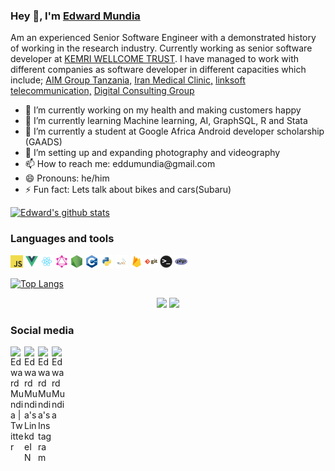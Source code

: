 <h3>Hey 👋, I'm <a href="http://eddumundia.com/">Edward Mundia</a></h3>

<p>Am an experienced Senior Software Engineer with a demonstrated history of working in the research industry. Currently working as senior software developer at <a href="https://kemri-wellcome.org/" target="_blank" class="btn-link" >KEMRI WELLCOME TRUST</a>. I have managed to work with different companies as software developer in different capacities which include;
	<a href="https://www.aimgroup.co.tz/" target="_blank" class="btn-link">AIM Group Tanzania,</a>
	<a href="https://web.facebook.com/iran.medical.clinic.kenya/"  target="_blank" class="btn-link">Iran Medical Clinic,</a>
	<a href="https://linksoft.co.ke/" target="_blank" class="btn-link">linksoft telecommunication,</a>
	<a href="https://www.thedigitalgroup.biz/"target="_blank" class="btn-link">Digital Consulting Group</a>
  </p>
   <ul>
        <li>🔭 I’m currently working on my health and making customers happy</li>
        <li>🌱 I’m currently learning Machine learning, AI, GraphSQL, R and Stata</li>
        <li>👯 I’m currently a student at Google Africa Android developer scholarship (GAADS)</li>
        <li>👯 I’m setting up and expanding photography and videography</li>
        <li>📫 How to reach me: eddumundia@gmail.com</li>
        <li>😄 Pronouns: he/him</li>
        <li>⚡ Fun fact: Lets talk about bikes and cars(Subaru)</li>
  </ul>

[![Edward's github stats](https://github-readme-stats.vercel.app/api?username=eddumundia)](https://github.com/eddumundia/github-readme-stats&show_icons=true&theme=merko)

  <h3>Languages and tools</h3>
  		<code><img height="20" src="https://raw.githubusercontent.com/github/explore/80688e429a7d4ef2fca1e82350fe8e3517d3494d/topics/javascript/javascript.png"></code>
		<code><img height="20" src="https://raw.githubusercontent.com/github/explore/80688e429a7d4ef2fca1e82350fe8e3517d3494d/topics/vue/vue.png"></code>
		<code><img height="20" src="https://raw.githubusercontent.com/github/explore/80688e429a7d4ef2fca1e82350fe8e3517d3494d/topics/react/react.png"></code>
		<code><img height="20" src="https://raw.githubusercontent.com/github/explore/5c058a388828bb5fde0bcafd4bc867b5bb3f26f3/topics/graphql/graphql.png"></code>
		<code><img height="20" src="https://raw.githubusercontent.com/github/explore/80688e429a7d4ef2fca1e82350fe8e3517d3494d/topics/nodejs/nodejs.png"></code>
		<code><img height="20" src="https://raw.githubusercontent.com/github/explore/80688e429a7d4ef2fca1e82350fe8e3517d3494d/topics/cpp/cpp.png"></code>
		<code><img height="20" src="https://raw.githubusercontent.com/github/explore/80688e429a7d4ef2fca1e82350fe8e3517d3494d/topics/python/python.png"></code>
		<code><img height="20" src="https://raw.githubusercontent.com/github/explore/80688e429a7d4ef2fca1e82350fe8e3517d3494d/topics/mysql/mysql.png"></code>
		<code><img height="20" src="https://raw.githubusercontent.com/github/explore/80688e429a7d4ef2fca1e82350fe8e3517d3494d/topics/firebase/firebase.png"></code>
		<code><img height="20" src="https://raw.githubusercontent.com/github/explore/80688e429a7d4ef2fca1e82350fe8e3517d3494d/topics/git/git.png"></code>
		<code><img height="20" src="https://raw.githubusercontent.com/github/explore/80688e429a7d4ef2fca1e82350fe8e3517d3494d/topics/terminal/terminal.png"></code>
		<code><img height="20" src="https://raw.githubusercontent.com/github/explore/80688e429a7d4ef2fca1e82350fe8e3517d3494d/topics/php/php.png"></code>




[![Top Langs](https://github-readme-stats.vercel.app/api/top-langs/?username=eddumundia)](https://github.com/eddumundia/github-readme-stats)

<p align = "center">
  <img src = "https://github-readme-stats.vercel.app/api?username=eddumundia&show_icons=true&theme=radical&line_height=27">
  <img src = "https://github-readme-stats.vercel.app/api/top-langs/?username=eddumundia&hide=css,html&theme=tokyonight">
</p>



<h3>Social media</h3>
<a href="https://twitter.com/eddumundia">
  <img align="left" alt="Edward Mundia | Twitter" width="22px" src="https://cdn.jsdelivr.net/npm/simple-icons@v3/icons/twitter.svg" />
</a>
<a href="https://www.linkedin.com/in/edward-mundia-47133b3b/">
  <img align="left" alt="Edward Mundia's LinkdeIN" width="22px" src="https://cdn.jsdelivr.net/npm/simple-icons@v3/icons/linkedin.svg" />
</a>
<a href="https://www.instagram.com/eddumundia/">
  <img align="left" alt="Edward Mundia's Instagram" width="22px" src="https://cdn.jsdelivr.net/npm/simple-icons@v3/icons/instagram.svg" />
</a>
<a href="https://facebook.com/Eddumundia">
  <img align="left" alt="Edward Mundia" width="22px" src="https://cdn.jsdelivr.net/npm/simple-icons@3/icons/facebook.svg" />
</a>
